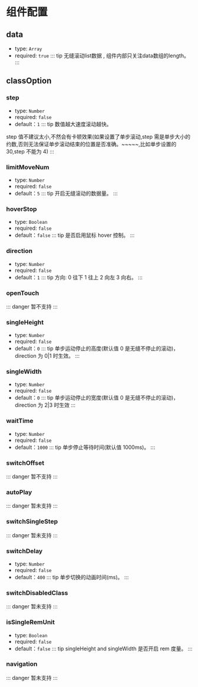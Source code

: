 # 组件配置
## data
- type: `Array`
- required: `true`
::: tip
无缝滚动list数据 , 组件内部只关注data数组的length。
:::
## classOption
### step
- type: `Number`
- required: `false`
- default：`1`
::: tip
数值越大速度滚动越快。

step 值不建议太小,不然会有卡顿效果(如果设置了单步滚动,step 需是单步大小的约数,否则无法保证单步滚动结束的位置是否准确。~~~~~,比如单步设置的 30,step 不能为 4)
:::

### limitMoveNum

- type: `Number`
- required: `false`
- default：`5`
::: tip
开启无缝滚动的数据量。
:::

### hoverStop

- type: `Boolean`
- required: `false`
- default：`false`
::: tip
是否启用鼠标 hover 控制。
:::

### direction

- type: `Number`
- required: `false`
- default：`1`
::: tip
方向: 0 往下 1 往上 2 向左 3 向右。
:::

### openTouch

<!-- - type: `Boolean`
- required: `false`
- default：`true`
移动端开启 touch 滑动。
 -->
::: danger
暂不支持
:::

### singleHeight

- type: `Number`
- required: `false`
- default：`0`
::: tip
单步运动停止的高度(默认值 0 是无缝不停止的滚动)，direction 为 0|1 时生效。
:::

### singleWidth

- type: `Number`
- required: `false`
- default：`0`
::: tip
单步运动停止的宽度(默认值 0 是无缝不停止的滚动)，direction 为 2|3 时生效
:::

### waitTime

- type: `Number`
- required: `false`
- default：`1000`
::: tip
单步停止等待时间(默认值 1000ms)。
:::

### switchOffset
::: danger
暂不支持
:::
<!-- - type: `Number`
- required: `false`
- default：`30`

左右切换按钮距离左右边界的边距(px)。 -->

### autoPlay
::: danger
暂未支持
:::

<!-- - type: `Boolean`
- required: `false`
- default：`true`

需要实现手动切换左右滚动的时候,必须设置`autoPlay:false`（1.1.17 版本开始，只需要设置`navigation:false`）,目前不支持环路。 -->

### switchSingleStep
::: danger
暂未支持
:::
<!-- - type: `Number`
- required: `false`
- default：`134`

手动单步切换 step 值(px)。 -->

### switchDelay

- type: `Number`
- required: `false`
- default：`400`
::: tip
单步切换的动画时间(ms)。
:::

### switchDisabledClass
::: danger
暂未支持
:::
<!-- - type: `String`
- required: `false`
- default：`disabled`

不可以点击状态的 switch 按钮父元素的类名。 -->

### isSingleRemUnit

- type: `Boolean`
- required: `false`
- default：`false`
::: tip
singleHeight and singleWidth 是否开启 rem 度量。
:::

### navigation
::: danger
暂未支持
:::
<!-- - type: `Boolean`
- required: `false`
- default：`false`

左右方向的滚动是否显示控制器按钮，true 的时候 autoPlay 自动变为 false。 -->